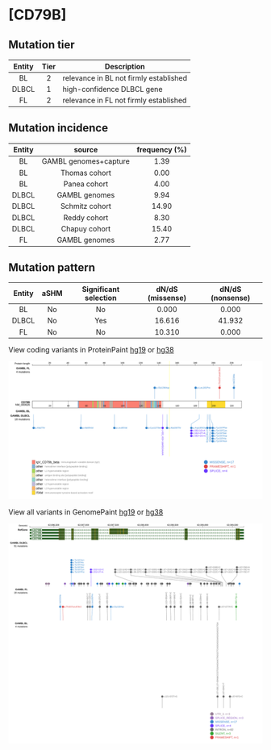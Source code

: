 # [CD79B]

## Mutation tier

|Entity|Tier|Description                           |
|:------:|:----:|--------------------------------------|
|BL    |2   |relevance in BL not firmly established|
|DLBCL |1   |high-confidence DLBCL gene            |
|FL    |2   |relevance in FL not firmly established|
## Mutation incidence

|Entity|source               |frequency (%)|
|:------:|:---------------------:|:-------------:|
|BL    |GAMBL genomes+capture| 1.39        |
|BL    |Thomas cohort        | 0.00        |
|BL    |Panea cohort         | 4.00        |
|DLBCL |GAMBL genomes        | 9.94        |
|DLBCL |Schmitz cohort       |14.90        |
|DLBCL |Reddy cohort         | 8.30        |
|DLBCL |Chapuy cohort        |15.40        |
|FL    |GAMBL genomes        | 2.77        |

## Mutation pattern

|Entity|aSHM|Significant selection|dN/dS (missense)|dN/dS (nonsense)|
|:------:|:----:|:---------------------:|:----------------:|:----------------:|
|BL    |No  |No                   | 0.000          | 0.000          |
|DLBCL |No  |Yes                  |16.616          |41.932          |
|FL    |No  |No                   |10.310          | 0.000          |




View coding variants in ProteinPaint [hg19](https://www.bcgsc.ca/downloads/morinlab/GAMBL/test/genes/CD79B_protein.html)  or [hg38](https://www.bcgsc.ca/downloads/morinlab/GAMBL/test/genes/CD79B_protein_hg38.html)

![image](images/proteinpaint/CD79B_NM_000626.svg)

View all variants in GenomePaint [hg19](https://www.bcgsc.ca/downloads/morinlab/GAMBL/test/genes/CD79B.html)  or [hg38](https://www.bcgsc.ca/downloads/morinlab/GAMBL/test/genes/CD79B_hg38.html)

![image](images/proteinpaint/CD79B.svg)
